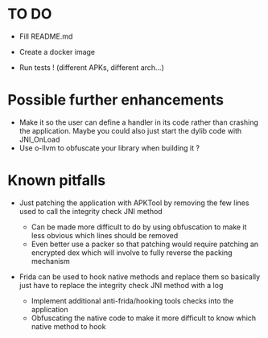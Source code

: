# TO DO

- Fill README.md

- Create a docker image

- Run tests ! (different APKs, different arch...)

# Possible further enhancements

- Make it so the user can define a handler in its code rather than crashing the application. Maybe you could also just start the dylib code with JNI_OnLoad
- Use o-llvm to obfuscate your library when building it ?

# Known pitfalls

- Just patching the application with APKTool by removing the few lines used to call the integrity check JNI method

    - Can be made more difficult to do by using obfuscation to make it less obvious which lines should be removed
    - Even better use a packer so that patching would require patching an encrypted dex which will involve to fully reverse the packing mechanism

- Frida can be used to hook native methods and replace them so basically just have to replace the integrity check JNI method with a log

    - Implement additional anti-frida/hooking tools checks into the application
    - Obfuscating the native code to make it more difficult to know which native method to hook